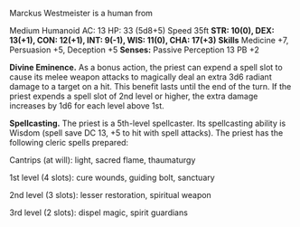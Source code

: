 Marckus Westmeister is a human from 

Medium Humanoid
AC: 13
HP: 33 (5d8+5)
Speed 35ft
**STR: 10(0), DEX: 13(+1), CON: 12(+1), INT: 9(-1), WIS: 11(0), CHA: 17(+3)**
**Skills**
Medicine +7, Persuasion +5, Deception +5
**Senses:** Passive Perception 13
PB +2

**Divine Eminence.**
As a bonus action, the priest can expend a spell slot to cause its melee weapon attacks to magically deal an extra 3d6 radiant damage to a target on a hit. This benefit lasts until the end of the turn. If the priest expends a spell slot of 2nd level or higher, the extra damage increases by 1d6 for each level above 1st.

**Spellcasting.**
The priest is a 5th-level spellcaster. Its spellcasting ability is Wisdom (spell save DC 13, +5 to hit with spell attacks). The priest has the following cleric spells prepared:

Cantrips (at will): light, sacred flame, thaumaturgy

1st level (4 slots): cure wounds, guiding bolt, sanctuary

2nd level (3 slots): lesser restoration, spiritual weapon

3rd level (2 slots): dispel magic, spirit guardians